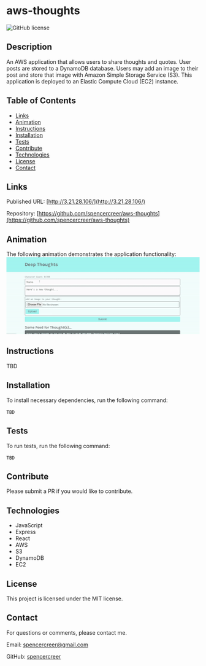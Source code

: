 # aws-thoughts
![GitHub license](https://img.shields.io/badge/license-MIT-blue.svg)

## Description
An AWS application that allows users to share thoughts and quotes. User posts are stored to a DynamoDB database. Users may add an image to their post and store that image with Amazon Simple Storage Service (S3). This application is deployed to an Elastic Compute Cloud (EC2) instance.

## Table of Contents
* [Links](#links)
* [Animation](#animation) 
* [Instructions](#instructions) 
* [Installation](#installations) 
* [Tests](#tests)
* [Contribute](#contribute) 
* [Technologies](#technologies)  
* [License](#license)
* [Contact](#contact)

## Links
Published URL: [http://3.21.28.106/](http://3.21.28.106/)

Repository: [https://github.com/spencercreer/aws-thoughts](https://github.com/spencercreer/aws-thoughts)

## Animation
The following animation demonstrates the application functionality:
<br>
![aws-thoughts animation](./assets/aws-thoughts.gif)
## Instructions
TBD
## Installation
To install necessary dependencies, run the following command:

  ```
  TBD
  ```
## Tests
To run tests, run the following command:

  ```
  TBD
  ```
    
## Contribute
Please submit a PR if you would like to contribute.

## Technologies
 * JavaScript
 * Express
 * React
 * AWS
 * S3
 * DynamoDB
 * EC2

## License
This project is licensed under the MIT license.

## Contact
For questions or comments, please contact me.

Email: <a href="mailto: spencercreer@gmail.com" target="_blank">spencercreer@gmail.com</a>

GitHub: [spencercreer](https://github.com/spencercreer/)
